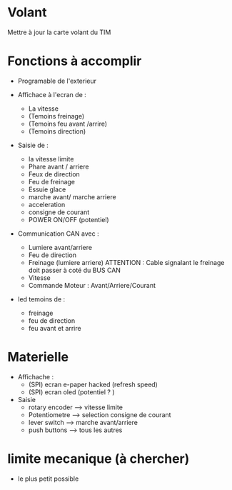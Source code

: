 # Volant
Mettre à jour la carte volant du TIM

# Fonctions à accomplir

- Programable de l'exterieur
- Affichace à l'ecran de : 
	- La vitesse 
	- (Temoins freinage)
	- (Temoins feu avant /arrire)
	- (Temoins direction)

- Saisie de :
	- la vitesse limite
	- Phare avant / arriere
	- Feux de direction
	- Feu de freinage
	- Essuie glace 
	- marche avant/ marche arriere
	- acceleration
	- consigne de courant
	- POWER ON/OFF (potentiel)

- Communication CAN avec :
	- Lumiere avant/arriere
	- Feu de direction
	- Freinage (lumiere arriere)
	 ATTENTION : Cable signalant le freinage doit passer à coté du BUS CAN 
	- Vitesse 
	- Commande Moteur : Avant/Arriere/Courant

- led temoins de :
	- freinage
	- feu de direction
	- feu avant et arrire

# Materielle

- Affichache  :
	- (SPI) ecran e-paper hacked (refresh speed)
	- (SPI) ecran oled (potentiel ? )
- Saisie 
	- rotary encoder --> vitesse limite 
	- Potentiometre  --> selection consigne de courant 
	- lever switch   --> marche avant/arriere
	- push buttons   --> tous les autres

# limite mecanique (à chercher)

- le plus petit possible  